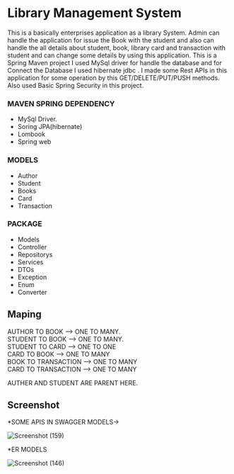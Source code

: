 # Library Management System
 This is a basically enterprises application as a library System. Admin can handle the application for issue 
 the Book with the student and also can handle the all details about student, book, library card and transaction with student and can change some details by using this application.
 This is a Spring Maven project I used MySql driver for handle the database and for Connect the Database I used 
 hibernate jdbc . I made some Rest APIs in this application for some operation by this GET/DELETE/PUT/PUSH methods.
 Also used Basic Spring Security in this project.

### MAVEN SPRING DEPENDENCY
* MySql Driver.
* Soring JPA(hibernate)
* Lombook
* Spring web

### MODELS
* Author
* Student
* Books
* Card
* Transaction
### PACKAGE
* Models
* Controller
* Repositorys
* Services
* DTOs
* Exception
* Enum
* Converter

## Maping
AUTHOR TO BOOK --> ONE TO MANY.    
STUDENT TO BOOK -->  ONE TO MANY.   
STUDENT TO CARD --> ONE TO ONE   
CARD TO BOOK    --> ONE TO MANY   
BOOK TO TRANSACTION --> ONE TO MANY  
CARD TO TRANSACTION --> ONE TO MANY  

AUTHER AND STUDENT ARE PARENT HERE.



## Screenshot  

*SOME APIS IN SWAGGER MODELS->

![Screenshot (159)](https://user-images.githubusercontent.com/106426358/231953485-a07b8341-3787-4220-bd79-08d558defdec.png)


*ER MODELS

![Screenshot (146)](https://user-images.githubusercontent.com/106426358/231953548-4b019b54-6d33-4f4a-bdf0-49ec6b4372b4.png)
